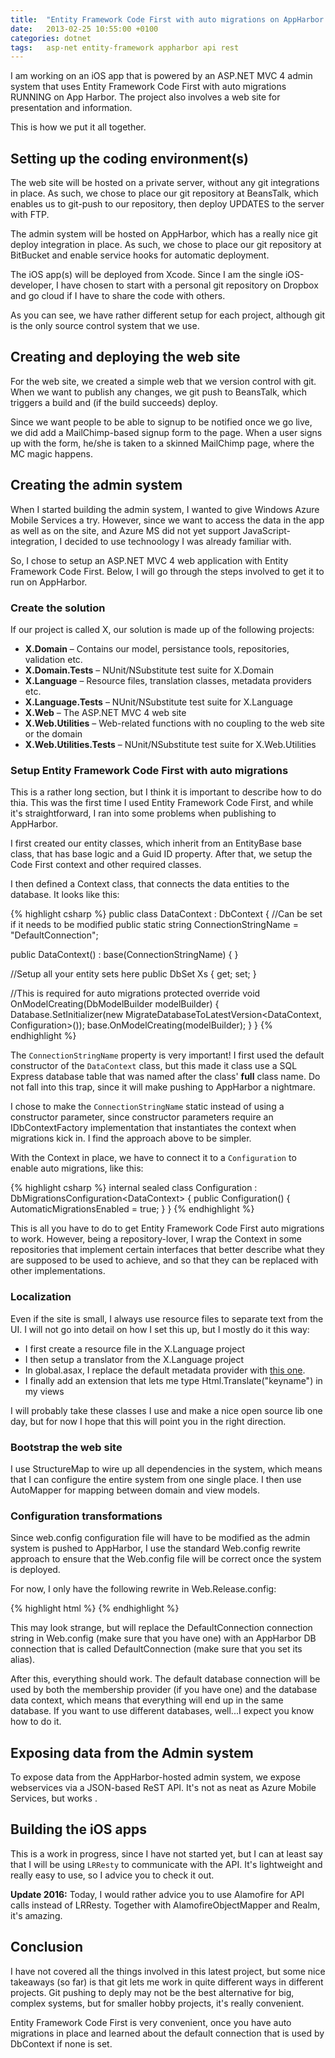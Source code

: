 ```yaml
---
title:  "Entity Framework Code First with auto migrations on AppHarbor...and more"
date: 	2013-02-25 10:55:00 +0100
categories: dotnet
tags: 	asp-net entity-framework appharbor api rest
---
```



I am working on an iOS app that is powered by an ASP.NET MVC 4 admin system that
uses Entity Framework Code First with auto migrations RUNNING on App Harbor. The
project also involves a web site for presentation and information.

This is how we put it all together.


## Setting up the coding environment(s)

The web site will be hosted on a private server, without any git integrations in
place. As such, we chose to place our git repository at BeansTalk, which enables
us to git-push to our repository, then deploy UPDATES to the server with FTP.

The admin system will be hosted on AppHarbor, which has a really nice git deploy
integration in place. As such, we chose to place our git repository at BitBucket
and enable service hooks for automatic deployment.

The iOS app(s) will be deployed from Xcode. Since I am the single iOS-developer,
I have chosen to start with a personal git repository on Dropbox and go cloud if
I have to share the code with others.

As you can see, we have rather different setup for each project, although git is
the only source control system that we use.



## Creating and deploying the web site

For the web site, we created a simple web that we version control with git. When
we want to publish any changes, we git push to BeansTalk, which triggers a build
and (if the build succeeds) deploy.

Since we want people to be able to signup to be notified once we go live, we did
add a MailChimp-based signup form to the page. When a user signs up with the form,
he/she is taken to a skinned MailChimp page, where the MC magic happens.



## Creating the admin system

When I started building the admin system, I wanted to give Windows Azure Mobile
Services a try. However, since we want to access the data in the app as well as
on the site, and Azure MS did not yet support JavaScript-integration, I decided
to use technoology I was already familiar with.

So, I chose to setup an ASP.NET MVC 4 web application with Entity Framework Code
First. Below, I will go through the steps involved to get it to run on AppHarbor.


### Create the solution

If our project is called X, our solution is made up of the following projects:

* **X.Domain** – Contains our model, persistance tools, repositories, validation etc.
* **X.Domain.Tests** – NUnit/NSubstitute test suite for X.Domain
* **X.Language** – Resource files, translation classes, metadata providers etc.
* **X.Language.Tests** – NUnit/NSubstitute test suite for X.Language
* **X.Web** – The ASP.NET MVC 4 web site
* **X.Web.Utilities** – Web-related functions with no coupling to the web site or the domain
* **X.Web.Utilities.Tests** – NUnit/NSubstitute test suite for X.Web.Utilities


### Setup Entity Framework Code First with auto migrations

This is a rather long section, but I think it is important to describe how to do
thia. This was the first time I used Entity Framework Code First, and while it's
straightforward, I ran into some problems when publishing to AppHarbor.

I first created our entity classes, which inherit from an EntityBase base class,
that has base logic and a Guid ID property. After that, we setup the Code First
context and other required classes.

I then defined a Context class, that connects the data entities to the database.
It looks like this:


{% highlight csharp %}
public class DataContext : DbContext
{
   //Can be set if it needs to be modified
   public static string ConnectionStringName = "DefaultConnection";

   public DataContext()
      : base(ConnectionStringName)
   {
   }

   //Setup all your entity sets here
   public DbSet<X> Xs { get; set; }

   //This is required for auto migrations
   protected override void OnModelCreating(DbModelBuilder modelBuilder)
   {
      Database.SetInitializer(new MigrateDatabaseToLatestVersion<DataContext, Configuration>());
      base.OnModelCreating(modelBuilder);
   }
}
{% endhighlight %}


The `ConnectionStringName` property is very important! I first used the default
constructor of the `DataContext` class, but this made it class use a SQL Express
database table that was named after the class' **full** class name. Do not fall
into this trap, since it will make pushing to AppHarbor a nightmare.

I chose to make the `ConnectionStringName` static instead of using a constructor
parameter, since constructor parameters require an IDbContextFactory<DataContext>
implementation that instantiates the context when migrations kick in. I find the
approach above to be simpler.

With the Context in place, we have to connect it to a `Configuration` to enable
auto migrations, like this:


{% highlight csharp %}
internal sealed class Configuration : DbMigrationsConfiguration&lt;DataContext&gt;
{
   public Configuration()
   {
      AutomaticMigrationsEnabled = true;
   }
}
{% endhighlight %}


This is all you have to do to get Entity Framework Code First auto migrations to
work. However, being a repository-lover, I wrap the Context in some repositories
that implement certain interfaces that better describe what they are supposed to
be used to achieve, and so that they can be replaced with other implementations.

### Localization

Even if the site is small, I always use resource files to separate text from the
UI. I will not go into detail on how I set this up, but I mostly do it this way:

* I first create a resource file in the X.Language project
* I then setup a translator from the X.Language project
* In global.asax, I replace the default metadata provider with [this one](https://github.com/danielsaidi/nextra/blob/master/NExtra.Mvc/Localization/LocalizedDataAnnotationsModelMetadataProvider.cs).
* I finally add an extension that lets me type Html.Translate("keyname") in my views

I will probably take these classes I use and make a nice open source lib one day,
but for now I hope that this will point you in the right direction.


### Bootstrap the web site

I use StructureMap to wire up all dependencies in the system, which means that I
can configure the entire system from one single place. I then use AutoMapper for
mapping between domain and view models.


### Configuration transformations

Since web.config configuration file will have to be modified as the admin system
is pushed to AppHarbor, I use the standard Web.config rewrite approach to ensure
that the Web.config file will be correct once the system is deployed.

For now, I only have the following rewrite in Web.Release.config:

{% highlight html %}
<connectionStrings>
   <add xdt:Locator="Condition([@name='DefaultConnection'])" providerName="System.Data.SqlClient" xdt:Transform="SetAttributes" />
</connectionStrings>
{% endhighlight %}


This may look strange, but will replace the DefaultConnection connection string
in Web.config (make sure that you have one) with an AppHarbor DB connection that
is called  DefaultConnection (make sure that you set its alias).

After this, everything should work. The default database connection will be used
by both the membership provider (if you have one) and the database data context,
which means that everything will end up in the same database. If you want to use
different databases, well...I expect you know how to do it.


## Exposing data from the Admin system

To expose data from the AppHarbor-hosted admin system, we expose webservices via
a JSON-based ReST API. It's not as neat as Azure Mobile Services, but works .



## Building the iOS apps

This is a work in progress, since I have not started yet, but I can at least say
that I will be using `LRResty` to communicate with the API. It's lightweight and
really easy to use, so I advice you to check it out.

**Update 2016:** Today, I would rather advice you to use Alamofire for API calls
instead of LRResty. Together with AlamofireObjectMapper and Realm, it's amazing.



## Conclusion

I have not covered all the things involved in this latest project, but some nice
takeaways (so far) is that git lets me work in quite different ways in different
projects. Git pushing to deply may not be the best alternative for big, complex
systems, but for smaller hobby projects, it's really convenient.

Entity Framework Code First is very convenient, once you have auto migrations in
place and learned about the default connection that is used by DbContext if none
is set.



